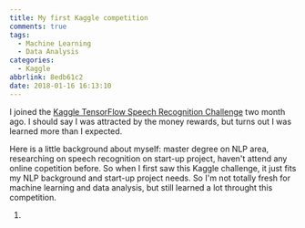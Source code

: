```yaml
---
title: My first Kaggle competition
comments: true
tags:
  - Machine Learning
  - Data Analysis
categories:
  - Kaggle
abbrlink: 8edb61c2
date: 2018-01-16 16:13:10
---
```



I joined the [Kaggle TensorFlow Speech Recognition Challenge](https://www.kaggle.com/c/tensorflow-speech-recognition-challenge) two month ago. I should say I was attracted by the money rewards, but turns out I was learned more than I expected.

<!-- more -->

Here is a little background about myself: master degree on NLP area, researching on speech recognition on start-up project, haven't attend any online copetition before. So when I first saw this Kaggle challenge, it just fits my NLP background and start-up project needs. So I'm not totally fresh for machine learning and data analysis, but still learned a lot throught this competition.

1. 
